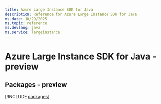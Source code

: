 ```yaml
---
title: Azure Large Instance SDK for Java
description: Reference for Azure Large Instance SDK for Java
ms.date: 10/29/2025
ms.topic: reference
ms.devlang: java
ms.service: largeinstance
---
```

# Azure Large Instance SDK for Java - preview
## Packages - preview
[!INCLUDE [packages](large-instance-index.md)]
